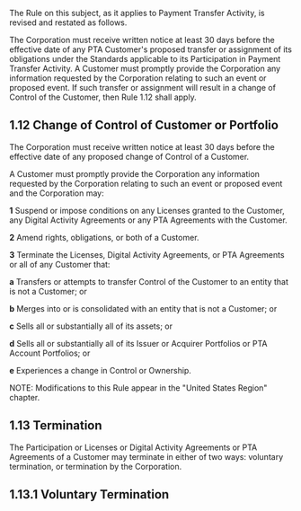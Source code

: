 The Rule on this subject, as it applies to Payment Transfer Activity, is revised and restated as follows.

The Corporation must receive written notice at least 30 days before the effective date of any PTA Customer's proposed transfer or assignment of its obligations under the Standards applicable to its Participation in Payment Transfer Activity. A Customer must promptly provide the Corporation any information requested by the Corporation relating to such an event or proposed event. If such transfer or assignment will result in a change of Control of the Customer, then Rule 1.12 shall apply.

## **1.12 Change of Control of Customer or Portfolio**

The Corporation must receive written notice at least 30 days before the effective date of any proposed change of Control of a Customer.

A Customer must promptly provide the Corporation any information requested by the Corporation relating to such an event or proposed event and the Corporation may:

**1** Suspend or impose conditions on any Licenses granted to the Customer, any Digital Activity Agreements or any PTA Agreements with the Customer.

**2** Amend rights, obligations, or both of a Customer.

**3** Terminate the Licenses, Digital Activity Agreements, or PTA Agreements or all of any Customer that:

**a** Transfers or attempts to transfer Control of the Customer to an entity that is not a Customer; or

**b** Merges into or is consolidated with an entity that is not a Customer; or

**c** Sells all or substantially all of its assets; or

**d** Sells all or substantially all of its Issuer or Acquirer Portfolios or PTA Account Portfolios; or

**e** Experiences a change in Control or Ownership.

NOTE: Modifications to this Rule appear in the "United States Region" chapter.

## **1.13 Termination**

The Participation or Licenses or Digital Activity Agreements or PTA Agreements of a Customer may terminate in either of two ways: voluntary termination, or termination by the Corporation.

## **1.13.1 Voluntary Termination**